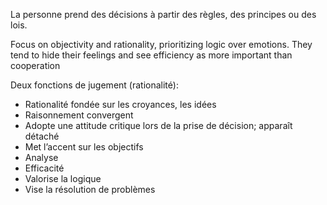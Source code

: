 La personne prend des décisions à partir des règles, des principes ou des lois.

Focus on objectivity and rationality, prioritizing logic over emotions. They tend to hide their feelings and see efficiency as more important than cooperation

Deux fonctions de jugement (rationalité):
- Rationalité fondée sur les croyances, les idées
- Raisonnement convergent
- Adopte une attitude critique lors de la prise de décision; apparaît détaché
- Met l’accent sur les objectifs
- Analyse
- Efficacité
- Valorise la logique
- Vise la résolution de problèmes
